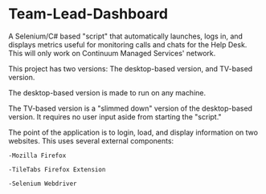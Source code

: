 # Team-Lead-Dashboard
A Selenium/C# based "script" that automatically launches, logs in, and displays metrics useful 
for monitoring calls and chats for the Help Desk. This will only work on Continuum Managed Services' network.

This project has two versions: The desktop-based version, and TV-based version.

The desktop-based version is made to run on any machine.

The TV-based version is a "slimmed down" version of the desktop-based version. It requires no user input aside from starting the "script."

The point of the application is to login, load, and display information on two websites. This uses several external components:

	-Mozilla Firefox
	
	-TileTabs Firefox Extension

	-Selenium Webdriver
